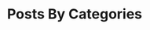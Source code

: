 ---
title: "Posts By Categories"
layout: categories
permalink: /categories/
author_profile: true
---